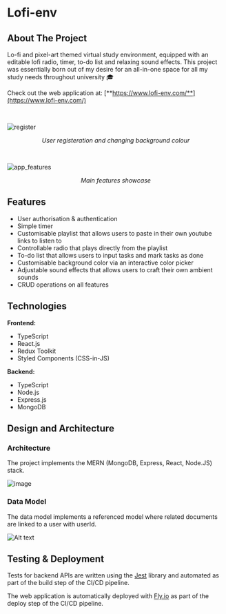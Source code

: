 # Lofi-env

## About The Project

Lo-fi and pixel-art themed virtual study environment, equipped with an editable lofi radio, timer, to-do list and relaxing sound effects. This project was essentially born out of my desire for an all-in-one space for all my study needs throughout university 🎓

Check out the web application at: [**https://www.lofi-env.com/**](https://www.lofi-env.com/)

<br>

![register](https://user-images.githubusercontent.com/57848315/177245668-6e97a562-cce1-435b-91cb-2e9deb8a0d5b.gif)
<p align = "center">
<i>User registeration and changing background colour</i>
</p>

<br>

![app_features](https://user-images.githubusercontent.com/57848315/177245674-e939ca06-0755-40a9-85e8-b89c75efd833.gif)
<p align = "center">
<i>Main features showcase</i>
</p>

## Features

- User authorisation & authentication
- Simple timer
- Customisable playlist that allows users to paste in their own youtube links to listen to
- Controllable radio that plays directly from the playlist
- To-do list that allows users to input tasks and mark tasks as done
- Customisable background color via an interactive color picker
- Adjustable sound effects that allows users to craft their own ambient sounds
- CRUD operations on all features

## Technologies

**Frontend:**

- TypeScript
- React.js
- Redux Toolkit
- Styled Components (CSS-in-JS)

**Backend:**

- TypeScript
- Node.js
- Express.js
- MongoDB

## Design and Architecture

### Architecture
The project implements the MERN (MongoDB, Express, React, Node.JS) stack.

![image](https://user-images.githubusercontent.com/57848315/177243647-85737f56-d0b9-46bc-abe2-28073cc2b943.png)


### Data Model
The data model implements a referenced model where related documents are linked to a user with userId.

![Alt text](/images/Data%20Model.svg)

## Testing & Deployment
Tests for backend APIs are written using the [Jest](https://jestjs.io/) library and automated as part of the build step of the CI/CD pipeline.

The web application is automatically deployed with [Fly.io](https://fly.io/) as part of the deploy step of the CI/CD pipeline.

